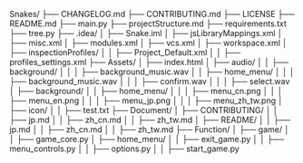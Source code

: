 Snakes/
├── CHANGELOG.md
├── CONTRIBUTING.md
├── LICENSE
├── README.md
├── main.py
├── projectStructure.md
├── requirements.txt
├── tree.py
├── .idea/
│   ├── Snake.iml
│   ├── jsLibraryMappings.xml
│   ├── misc.xml
│   ├── modules.xml
│   ├── vcs.xml
│   ├── workspace.xml
│   ├── inspectionProfiles/
│   │   ├── Project_Default.xml
│   │   ├── profiles_settings.xml
├── Assets/
│   ├── index.html
│   ├── audio/
│   │   ├── background/
│   │   │   ├── background_music.wav
│   │   ├── home_menu/
│   │   │   ├── background_music.wav
│   │   │   ├── confirm.wav
│   │   │   ├── select.wav
│   ├── background/
│   │   ├── home_menu/
│   │   │   ├── menu_cn.png
│   │   │   ├── menu_en.png
│   │   │   ├── menu_jp.png
│   │   │   ├── menu_zh_tw.png
│   ├── icon/
│   │   ├── test.txt
├── Document/
│   ├── CONTRIBUTING/
│   │   ├── jp.md
│   │   ├── zh_cn.md
│   │   ├── zh_tw.md
│   ├── README/
│   │   ├── jp.md
│   │   ├── zh_cn.md
│   │   ├── zh_tw.md
├── Function/
│   ├── game/
│   │   ├── game_core.py
│   ├── home_menu/
│   │   ├── exit_game.py
│   │   ├── menu_controls.py
│   │   ├── options.py
│   │   ├── start_game.py